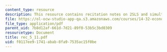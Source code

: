 ```yaml
---
content_type: resource
description: This resource contains recitation notes on 2SLS and simultaneous equations.
file: https://ol-ocw-studio-app-qa.s3.amazonaws.com/courses/14-32-econometrics-spring-2007/f0117ee91741abab8fa97535ac15f0be_rec_5_11.pdf
file_type: application/pdf
parent_uid: 7b8d12af-661d-7d21-89f0-53b5c3bd0309
resourcetype: Document
title: rec_5_11.pdf
uid: f0117ee9-1741-abab-8fa9-7535ac15f0be
---
```


